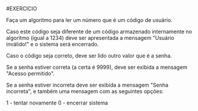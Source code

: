 #EXERCICIO

Faça um algoritmo para ler um número que é um código de usuário.

Caso este código seja diferente de um código armazenado internamente no algoritmo (igual a 1234) deve ser apresentada a mensagem "Usuário inválido!" e o sistema será encerrado.

Caso o código seja correto, deve ser lido outro valor que é a senha.

Se a senha estiver correta (a certa é 9999), deve ser exibida a mensagem "Acesso permitido".

Se a senha estiver incorreta deve ser exibida a mensagem "Senha incorreta", e também uma mensagem com as seguintes opções:

1 - tentar novamente
0 - encerrar sistema
